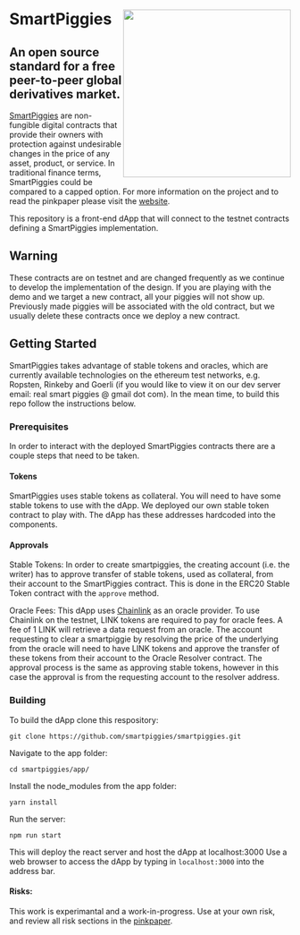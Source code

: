 SmartPiggies
<img align="right" width="300" src="app/src/Assets/Logo/piggieface_02.png">
=

An open source standard for a free peer-to-peer global derivatives market.
-

[SmartPiggies](https://smartpiggies.com) are non-fungible digital contracts that provide their owners with protection against undesirable changes in the price of any asset, product, or service. In traditional finance terms, SmartPiggies could be compared to a capped option. For more information on the project and to read the pinkpaper please visit the [website](https://smartpiggies.com).

This repository is a front-end dApp that will connect to the testnet contracts defining a SmartPiggies implementation.

## Warning
These contracts are on testnet and are changed frequently as we continue to develop the implementation of the design.
If you are playing with the demo and we target a new contract, all your piggies will not show up. Previously made
piggies will be associated with the old contract, but we usually delete these contracts once we deploy a new contract.

## Getting Started
SmartPiggies takes advantage of stable tokens and oracles, which are currently available technologies on the ethereum test networks, e.g. Ropsten, Rinkeby and Goerli (if you would like to view it on our dev server email: real smart piggies @ gmail dot com). In the mean time, to build this repo follow the instructions below.

### Prerequisites
In order to interact with the deployed SmartPiggies contracts there are a couple steps that need to be taken.

#### Tokens
SmartPiggies uses stable tokens as collateral. You will need to have some stable tokens to use with the dApp. We deployed our own stable token contract to play with. The dApp has these addresses hardcoded into the components.

#### Approvals
Stable Tokens: In order to create smartpiggies, the creating account (i.e. the writer) has to approve transfer of stable tokens, used as collateral, from their account to the SmartPiggies contract. This is done in the ERC20 Stable Token contract with the `approve` method.

Oracle Fees: This dApp uses [Chainlink](https://chain.link/) as an oracle provider. To use Chainlink on the testnet, LINK tokens are required to pay for oracle fees. A fee of 1 LINK will retrieve a data request from an oracle. The account requesting to clear a smartpiggie by resolving the price of the underlying from the oracle will need to have LINK tokens and approve the transfer of these tokens from their account to the Oracle Resolver contract. The approval process is the same as approving stable tokens, however in this case the approval is from the requesting account to the resolver address.


### Building
To build the dApp clone this respository:
```
git clone https://github.com/smartpiggies/smartpiggies.git
```

Navigate to the app folder:

```
cd smartpiggies/app/
```

Install the node_modules from the app folder:

```
yarn install
```

Run the server:

```
npm run start
```

This will deploy the react server and host the dApp at localhost:3000
Use a web browser to access the dApp by typing in  `localhost:3000` into the address bar.

#### Risks:
This work is experimantal and a work-in-progress. Use at your own risk, and review all risk sections in the [pinkpaper](https://docs.wixstatic.com/ugd/ecf251_d6f41d70720b4ee994a2e782b377af41.pdf).

